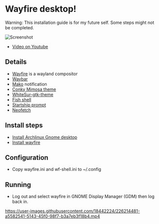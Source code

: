 # Wayfire desktop!
Warning: This installation guide is for my future self. Some steps might not be completed.

![Screenshot](https://user-images.githubusercontent.com/18442224/226177419-9c9302eb-cfec-4b2e-9f80-e43ccc057919.png)


- [Video on Youtube](https://www.youtube.com/watch?v=ibkRV8aJwUo)

## Details
- [Wayfire](https://pages.github.com/) is a wayland compositor
- [Waybar](https://github.com/Alexays/Waybar)
- [Mako](https://github.com/emersion/mako) notification
- [Conky Mimosa theme](https://github.com/closebox73/Leonis)
- [WhiteSur-gtk-theme](https://github.com/vinceliuice/WhiteSur-gtk-theme)
- [Fish shell](https://github.com/fish-shell/fish-shell)
- [Startship prompt](https://starship.rs/)
- [Neofetch](https://github.com/dylanaraps/neofetch)

## Install steps

- [Install Archlinux Gnome desktop](https://www.youtube.com/watch?v=3ndsDxlkTrw)
- [Install wayfire](https://github.com/WayfireWM/wf-install)

## Configuration
- Copy wayfire.ini and wf-shell.ini to ~/.config


## Running
- Log out and select wayfire in GNOME Display Manager (GDM) then log back in.



https://user-images.githubusercontent.com/18442224/226214481-a5582541-5143-45f0-98f7-b3a7eb3f18b4.mp4

